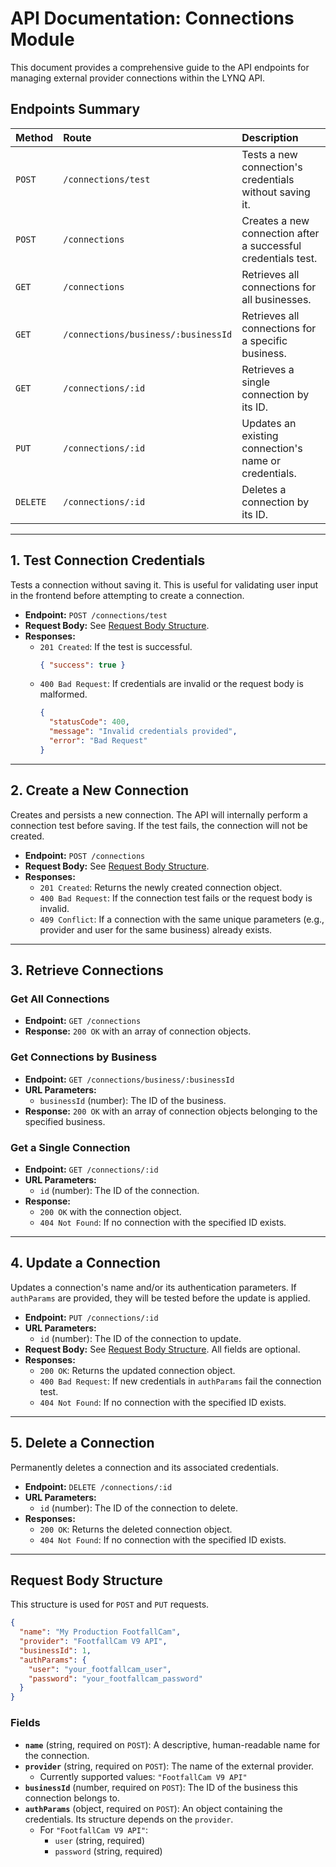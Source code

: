 # API Documentation: Connections Module

This document provides a comprehensive guide to the API endpoints for managing external provider connections within the LYNQ API.

## Endpoints Summary

| Method | Route                             | Description                                            |
| :----- | :-------------------------------- | :----------------------------------------------------- |
| `POST` | `/connections/test`               | Tests a new connection's credentials without saving it.  |
| `POST` | `/connections`                    | Creates a new connection after a successful credentials test. |
| `GET`  | `/connections`                    | Retrieves all connections for all businesses.          |
| `GET`  | `/connections/business/:businessId` | Retrieves all connections for a specific business.     |
| `GET`  | `/connections/:id`                | Retrieves a single connection by its ID.               |
| `PUT`  | `/connections/:id`                | Updates an existing connection's name or credentials.  |
| `DELETE`| `/connections/:id`               | Deletes a connection by its ID.                        |

---

## 1. Test Connection Credentials

Tests a connection without saving it. This is useful for validating user input in the frontend before attempting to create a connection.

-   **Endpoint:** `POST /connections/test`
-   **Request Body:** See [Request Body Structure](#request-body-structure).
-   **Responses:**
    -   `201 Created`: If the test is successful.
        ```json
        { "success": true }
        ```
    -   `400 Bad Request`: If credentials are invalid or the request body is malformed.
        ```json
        {
          "statusCode": 400,
          "message": "Invalid credentials provided",
          "error": "Bad Request"
        }
        ```

---

## 2. Create a New Connection

Creates and persists a new connection. The API will internally perform a connection test before saving. If the test fails, the connection will not be created.

-   **Endpoint:** `POST /connections`
-   **Request Body:** See [Request Body Structure](#request-body-structure).
-   **Responses:**
    -   `201 Created`: Returns the newly created connection object.
    -   `400 Bad Request`: If the connection test fails or the request body is invalid.
    -   `409 Conflict`: If a connection with the same unique parameters (e.g., provider and user for the same business) already exists.

---

## 3. Retrieve Connections

### Get All Connections

-   **Endpoint:** `GET /connections`
-   **Response:** `200 OK` with an array of connection objects.

### Get Connections by Business

-   **Endpoint:** `GET /connections/business/:businessId`
-   **URL Parameters:**
    -   `businessId` (number): The ID of the business.
-   **Response:** `200 OK` with an array of connection objects belonging to the specified business.

### Get a Single Connection

-   **Endpoint:** `GET /connections/:id`
-   **URL Parameters:**
    -   `id` (number): The ID of the connection.
-   **Response:**
    -   `200 OK` with the connection object.
    -   `404 Not Found`: If no connection with the specified ID exists.

---

## 4. Update a Connection

Updates a connection's name and/or its authentication parameters. If `authParams` are provided, they will be tested before the update is applied.

-   **Endpoint:** `PUT /connections/:id`
-   **URL Parameters:**
    -   `id` (number): The ID of the connection to update.
-   **Request Body:** See [Request Body Structure](#request-body-structure). All fields are optional.
-   **Responses:**
    -   `200 OK`: Returns the updated connection object.
    -   `400 Bad Request`: If new credentials in `authParams` fail the connection test.
    -   `404 Not Found`: If no connection with the specified ID exists.

---

## 5. Delete a Connection

Permanently deletes a connection and its associated credentials.

-   **Endpoint:** `DELETE /connections/:id`
-   **URL Parameters:**
    -   `id` (number): The ID of the connection to delete.
-   **Responses:**
    -   `200 OK`: Returns the deleted connection object.
    -   `404 Not Found`: If no connection with the specified ID exists.

---

## Request Body Structure

This structure is used for `POST` and `PUT` requests.

```json
{
  "name": "My Production FootfallCam",
  "provider": "FootfallCam V9 API",
  "businessId": 1,
  "authParams": {
    "user": "your_footfallcam_user",
    "password": "your_footfallcam_password"
  }
}
```

### Fields

-   **`name`** (string, required on `POST`): A descriptive, human-readable name for the connection.
-   **`provider`** (string, required on `POST`): The name of the external provider.
    -   Currently supported values: `"FootfallCam V9 API"`
-   **`businessId`** (number, required on `POST`): The ID of the business this connection belongs to.
-   **`authParams`** (object, required on `POST`): An object containing the credentials. Its structure depends on the `provider`.
    -   For `"FootfallCam V9 API"`:
        -   `user` (string, required)
        -   `password` (string, required)
